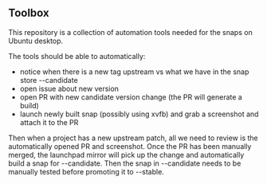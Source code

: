 ## Toolbox

This repository is a collection of automation tools needed for the snaps on Ubuntu desktop.

The tools should be able to automatically:
- notice when there is a new tag upstream vs what we have in the snap store --candidate
- open issue about new version
- open PR with new candidate version change (the PR will generate a build)
- launch newly built snap (possibly using xvfb) and grab a screenshot and attach it to the PR

Then when a project has a new upstream patch, all we need to review is the automatically opened PR and screenshot.
Once the PR has been manually merged, the launchpad mirror will pick up the change and automatically build a snap for --candidate.
Then the snap in --candidate needs to be manually tested before promoting it to --stable.
